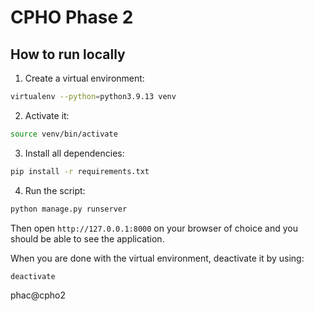 # CPHO Phase 2

## How to run locally

1. Create a virtual environment:

```bash
virtualenv --python=python3.9.13 venv
```

2. Activate it:

```bash
source venv/bin/activate
```

3. Install all dependencies:

```bash
pip install -r requirements.txt
```

4. Run the script:

```bash
python manage.py runserver
```

Then open `http://127.0.0.1:8000` on your browser of choice and you should be able to see the application.

When you are done with the virtual environment, deactivate it by using:

```bash
deactivate
```

phac@cpho2
